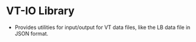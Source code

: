 # VT-IO Library

- Provides utilities for input/output for VT data files, like the LB data file in
JSON format.
